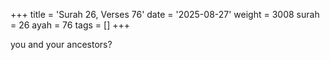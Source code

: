 +++
title = 'Surah 26, Verses 76'
date = '2025-08-27'
weight = 3008
surah = 26
ayah = 76
tags = []
+++

you and your ancestors?